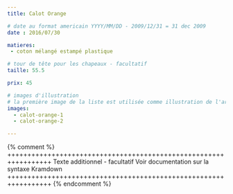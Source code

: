 ```yaml
---
title: Calot Orange

# date au format americain YYYY/MM/DD - 2009/12/31 = 31 dec 2009
date : 2016/07/30

matieres:
 - coton mélangé estampé plastique

# tour de tête pour les chapeaux - facultatif
taille: 55.5

prix: 45

# images d'illustration
# la première image de la liste est utilisée comme illustration de l'article dans les pages de listing.
images:
  - calot-orange-1
  - calot-orange-2

---
```

{% comment %} +++++++++++++++++++++++++++++++++++++++++++++++++++++++++++++++++
              Texte additionnel - facultatif
              Voir documentation sur la syntaxe Kramdown
+++++++++++++++++++++++++++++++++++++++++++++++++++++++++++++++++ {% endcomment %}

